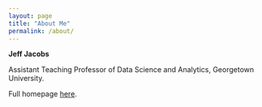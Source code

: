 ```yaml
---
layout: page
title: "About Me"
permalink: /about/
---
```


**Jeff Jacobs**

Assistant Teaching Professor of Data Science and Analytics, Georgetown University.

Full homepage <a href="https://cs.stanford.edu/~jjacobs3" target="_blank">here</a>.
